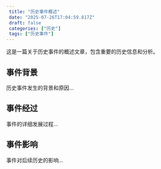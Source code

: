 ```yaml
---
 title: "历史事件概述"
 date: "2025-07-26T17:04:59.817Z"
 draft: false
 categories: ["历史"]
 tags: ["历史事件"]
---
```


这是一篇关于历史事件的概述文章，包含重要的历史信息和分析。

## 事件背景
历史事件发生的背景和原因...

## 事件经过
事件的详细发展过程...

## 事件影响
事件对后续历史的影响...